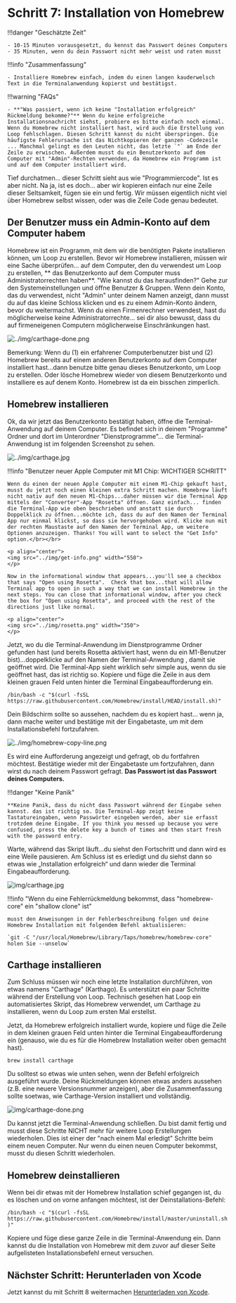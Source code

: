 # Schritt 7: Installation von Homebrew

!!!danger "Geschätzte Zeit"

    - 10-15 Minuten vorausgesetzt, du kennst das Passwort deines Computers
    - 35 Minuten, wenn du dein Passwort nicht mehr weist und raten musst

!!!info "Zusammenfassung"

    - Installiere Homebrew einfach, indem du einen langen kauderwelsch Text in die Terminalanwendung kopierst und bestätigst.

!!!warning "FAQs"

    - **"Was passiert, wenn ich keine "Installation erfolgreich" Rückmeldung bekomme?"** Wenn du keine erfolgreiche Installationsnachricht siehst, probiere es bitte einfach noch einmal. Wenn du Homebrew nicht installiert hast, wird auch die Erstellung von Loop fehlschlagen. Diesen Schritt kannst du nicht überspringen. Die häufigste Fehlerursache ist das Nichtkopieren der ganzen -Codezeile ... Manchmal gelingt es den Leuten nicht, das letzte `"` am Ende der Zeile zu erwischen. Außerdem musst du ein Benutzerkonto auf dem Computer mit "Admin"-Rechten verwenden, da Homebrew ein Programm ist und auf dem Computer installiert wird.

Tief durchatmen... dieser Schritt sieht aus wie "Programmiercode". Ist es aber nicht. Na ja, ist es doch... aber wir kopieren einfach nur eine Zeile dieser Seltsamkeit, fügen sie ein und fertig. Wir müssen eigentlich nicht viel über Homebrew selbst wissen, oder was die Zeile Code genau bedeutet.

## Der Benutzer muss ein Admin-Konto auf dem Computer habem

Homebrew ist ein Programm, mit dem wir die benötigten Pakete installieren können, um Loop zu erstellen. Bevor wir Homebrew installieren, müssen wir eine Sache überprüfen... auf dem Computer, den du verwendest um Loop zu erstellen, ** das Benutzerkonto auf dem Computer muss Administratorrechten haben**. "Wie kannst du das herausfinden?" Gehe zur den Systemeinstellungen und öffne Benutzer & Gruppen. Wenn dein Konto, das du verwendest, nicht "Admin" unter deinem Namen anzeigt, dann musst du auf das kleine Schloss klicken und es zu einem Admin-Konto ändern, bevor du weitermachst. Wenn du einen Firmenrechner verwendest, hast du möglicherweise keine Administratorrechte... sei dir also bewusst, dass du auf firmeneigenen Computern möglicherweise Einschränkungen hast.

![../img/carthage-done.png](img/admin-user.png)

Bemerkung: Wenn du (1) ein erfahrener Computerbenutzer bist und (2) Homebrew bereits auf einem anderen Benutzerkonto auf dem Computer installiert hast...dann benutze bitte genau dieses Benutzerkonto, um Loop zu erstellen. Oder lösche Homebrew wieder von diesem Benutzerkonto und installiere es auf denem Konto. Homebrew ist da ein bisschen zimperlich.

## Homebrew installieren

Ok, da wir jetzt das Benutzerkonto bestätigt haben, öffne die Terminal-Anwendung auf deinem Computer. Es befindet sich in deinem "Programme" Ordner und dort im Unterordner "Dienstprogramme"... die Terminal-Anwendung ist im folgenden Screenshot zu sehen.

![../img/carthage.jpg](img/terminal.png)

!!!info "Benutzer neuer Apple Computer mit M1 Chip: WICHTIGER SCHRITT"

    Wenn du einen der neuen Apple Computer mit einem M1-Chip gekauft hast, musst du jetzt noch einen kleinen extra Schritt machen. Homebrew läuft nicht nativ auf den neuen M1-Chips...daher müssen wir die Terminal App mittels der "Converter"-App "Rosetta" öffnen. Ganz einfach... finden die Terminal-App wie oben beschrieben und anstatt sie durch Doppelklick zu öffnen...möchte ich, dass du auf den Namen der Terminal App nur einmal klickst, so dass sie hervorgehoben wird. Klicke nun mit der rechten Maustaste auf den Namen der Terminal App, um weitere Optionen anzuzeigen. Thanks! You will want to select the "Get Info" option.</br></br>
    
    <p align="center">
    <img src="../img/get-info.png" width="550">
    </p>
    
    Now in the informational window that appears...you'll see a checkbox that says "Open using Rosetta".  Check that box...that will allow Terminal app to open in such a way that we can install Homebrew in the next steps. You can close that informational window, after you check the box for "Open using Rosetta", and proceed with the rest of the directions just like normal.
    
    <p align="center">
    <img src="../img/rosetta.png" width="350">
    </p>

Jetzt, wo du die Terminal-Anwendung im Dienstprogramme Ordner gefunden hast (und bereits Rosetta aktiviert hast, wenn du ein M1-Benutzer bist)...doppelklicke auf den Namen der Terminal-Anwendung , damit sie geöffnet wird. Die Terminal-App sieht wirklich sehr simple aus, wenn du sie geöffnet hast, das ist richtig so. Kopiere und füge die Zeile in aus dem kleinen grauen Feld unten hinter die Terminal Eingabeaufforderung ein.

 `/bin/bash -c "$(curl -fsSL https://raw.githubusercontent.com/Homebrew/install/HEAD/install.sh)"`

Dein Bildschirm sollte so aussehen, nachdem du es kopiert hast... wenn ja, dann mache weiter und bestätige mit der Eingabetaste, um mit dem Installationsbefehl fortzufahren.

![../img/homebrew-copy-line.png](img/homebrew-copy-line.png)

Es wird eine Aufforderung angezeigt und gefragt, ob du fortfahren möchtest.  Bestätige wieder mit der Eingabetaste um fortzufahren, dann wirst du nach deinem Passwort gefragt.  **Das Passwort ist das Passwort deines Computers.**

!!!danger "Keine Panik"

    **Keine Panik, dass du nicht dass Passwort während der Eingabe sehen kannst. das ist richtig so. Die Terminal-App zeigt keine Tastatureingaben, wenn Passwörter eingeben werden, aber sie erfasst trotzdem deine Eingabe. If you think you messed up because you were confused, press the delete key a bunch of times and then start fresh with the password entry.

Warte, während das Skript läuft...du siehst den Fortschritt und dann wird es eine Weile pausieren. Am Schluss ist es erledigt und du siehst dann so etwas wie „Installation erfolgreich“ und dann wieder die Terminal Eingabeaufforderung.

![img/carthage.jpg](img/carthage.jpg)

!!!info "Wenn du eine Fehlerrückmeldung bekommst, dass "homebrew-core" ein "shallow clone" ist"

    musst den Anweisungen in der Fehlerbeschreibung folgen und deine Homebrew Installation mit folgendem Befehl aktualisieren:
    
    `git -C "/usr/local/Homebrew/Library/Taps/homebrew/homebrew-core" holen Sie --unselow`

## Carthage installieren

Zum Schluss müssen wir noch eine letzte Installation durchführen, von etwas namens "Carthage" (Karthago). Es unterstützt ein paar Schritte während der Erstellung von Loop. Technisch gesehen hat Loop ein automatisiertes Skript, das Homebrew verwendet, um Carthage zu installieren, wenn du Loop zum ersten Mal erstellst.

Jetzt, da Homebrew erfolgreich installiert wurde, kopiere und füge die Zeile in dem kleinen grauen Feld unten hinter die Terminal Eingabeaufforderung ein (genauso, wie du es für die Homebrew Installation weiter oben gemacht hast).

`brew install carthage`

Du solltest so etwas wie unten sehen, wenn der Befehl erfolgreich ausgeführt wurde. Deine Rückmeldungen können etwas anders aussehen (z.B. eine neuere Versionsnummer anzeigen), aber die Zusammenfassung sollte soetwas, wie Carthage-Version installiert und vollständig.

![img/carthage-done.png](img/carthage-done.png)

Du kannst jetzt die Terminal-Anwendung schließen. Du bist damit fertig und musst diese Schritte NICHT mehr für weitere Loop Erstellungen wiederholen. Dies ist einer der "nach einem Mal erledigt" Schritte beim einem neuen Computer. Nur wenn du einen neuen Computer bekommst, musst du diesen Schritt wiederholen.

## Homebrew deinstallieren

Wenn bei dir etwas mit der Homebrew Installation schief gegangen ist, du es löschen und on vorne anfangen möchtest, ist der Deinstallations-Befehl:

`/bin/bash -c "$(curl -fsSL https://raw.githubusercontent.com/Homebrew/install/master/uninstall.sh)"`

Kopiere und füge diese ganze Zeile in die Terminal-Anwendung ein. Dann kannst du die Installation von Homebrew mit dem zuvor auf dieser Seite aufgelisteten Installationsbefehl erneut versuchen.

## Nächster Schritt: Herunterladen von Xcode

Jetzt kannst du mit Schritt 8 weitermachen [Herunterladen von Xcode](step8.md).

